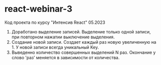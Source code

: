 # react-webinar-3
Код проекта по курсу "Интенсив React" 05.2023

1. Доработано выделение записей. Выделение только одной записи, при повторном нажатии выключение выделения.
2. Создание новой записи. Создает каждый раз новую увеличенную на 1. У новой записи всегда уникальный Key.
3. Выведенно количество совершенных выделений N раз. Окончание у слово 'раз' меняется в зависимости от количества.

